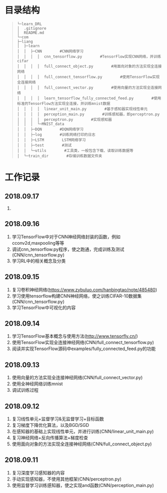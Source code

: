 # 目录结构 #

>     └─learn_DRL 
>     │  .gitignore
>     │  README.md
>     └─com
>     ├─liang
>     │  ├─learn
>     │  │  ├─CNN        #CNN网络学习
>     │  │  │  │  cnn_tensorflow.py        #TensorFlow实现CNN网络，并训练cifar
>     │  │  │  │  full_connect_object.py        #用面向对象的方法实现全连接网络
>     │  │  │  │  full_connect_tensorflow.py        #使用TensorFlow实现全连接网络
>     │  │  │  │  full_connect_vector.py        #使用向量的方法实现全连接网络
>     │  │  │  │  learn_tensorflow_fully_connected_feed.py        #使用标准的TensorFlow方法实现全连接，并训练mnist数据
>     │  │  │  │  linear_unit_main.py        #基于感知器实现线性单元
>     │  │  │  │  perception_main.py        #训练感知器，即perceptron.py
>     │  │  │  │  perceptron.py        #实现感知器
>     │  │  │  └─MNIST_data
>     │  │  ├─DQN        #DQN网络学习
>     │  │  ├─log        #训练网络打印的日志
>     │  │  ├─LSTM        LSTM网络学习
>     │  │  ├─test        #测试
>     │  │  └─utils        #工具类，一般包含下载、读取训练数据等
>     │  └─train_dir        #存储训练数据文件夹




# 工作记录 #
## 2018.09.17 ##
1. 

## 2018.09.16 ##
1. 学习TensorFlow中对于CNN神经网络封装的函数，例如cconv2d,maxpooling等等
2. 调试cnn_tensorflow.py程序，使之跑通，完成训练及测试(CNN/cnn_tensorflow.py)
3. 学习RL中的相关概念及分类

## 2018.09.15 ##
1. 复习卷积神经网络(https://www.zybuluo.com/hanbingtao/note/485480)
2. 学习使用tensorflow构建CNN神经网络，使之训练CIFAR-10数据集(CNN/cnn_tensorflow.py)
3. 学习TensorFlow中可视化的内容

## 2018.09.14 ##
1. 学习TensorFlow基本概念与使用方法(http://www.tensorfly.cn/)
2. 使用TensorFlow实现全连接神经网络(CNN/full_connect_tensorflow.py)
3. 阅读并实现TensorFlow源码中examples/fully_connected_feed.py的功能


## 2018.09.13 ##
1. 使用向量的方法实现全连接神经网络(CNN/full_connect_vector.py)
2. 使用全神经网络训练mnist
3. 调试训练过程

## 2018.09.12 ##
1. 复习线性单元+监督学习&无监督学习+目标函数
2. 复习梯度下降优化算法，以及BGD/SGD
3. 在感知器的基础上实现线性单元，并进行训练(CNN/linear_unit_main.py)
4. 复习神经网络+反向传播算法+梯度检查
5. 使用面向对象的方法实现全连接神经网络(CNN/full_connect_object.py)


##  2018.09.11  ##
1. 复习深度学习感知器的内容
2. 手动实现感知器，不使用其他框架(CNN/perceptron.py)
3. 使用监督学习训练感知器，使之实现and函数(CNN/perception_main.py)
